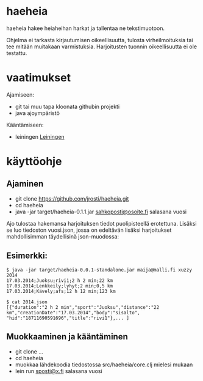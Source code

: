 haeheia
=======

haeheia hakee heiaheihan harkat ja tallentaa ne tekstimuotoon. 

Ohjelma ei tarkasta kirjautumisen oikeellisuutta, tulosta virheilmoituksia tai tee mitään muitakaan varmistuksia. Harjoitusten tuonnin oikeellisuutta ei ole testattu. 

vaatimukset
===========

Ajamiseen:
- git tai muu tapa kloonata githubin projekti
- java ajoympäristö

Kääntämiseen:
- leiningen [Leiningen](http://leiningen.org/)

käyttöohje
==========

Ajaminen
--------

- git clone https://github.com/jrosti/haeheia.git
- cd haeheia
- java -jar target/haeheia-0.1.1.jar sahkoposti@osoite.fi salasana vuosi

Ajo tulostaa hakemansa harjoituksen tiedot puolipisteellä erotettuna. Lisäksi se luo tiedoston vuosi.json, jossa on edeltävän lisäksi harjoitukset mahdollisimman täydellisinä json-muodossa:

Esimerkki: 
----------

    $ java -jar target/haeheia-0.0.1-standalone.jar maija@malli.fi xuzzy 2014
    17.03.2014;Juoksu;rivi1;2 h 2 min;22 km
    17.03.2014;Lenkkeily;lyhyt;2 min;0,5 km
    17.03.2014;Kävely;afs;12 h 12 min;123 km

    $ cat 2014.json
    [{"duration":"2 h 2 min","sport":"Juoksu","distance":"22 km","creationDate":"17.03.2014","body":"sisalto",
    "hid":"18711690591696","title":"rivi1"},... ]

Muokkaaminen ja kääntäminen
--------------------------

- git clone ...
- cd haeheia
- muokkaa lähdekoodia tiedostossa src/haeheia/core.clj mielesi mukaan
- lein run sposti@x.fi salasana vuosi


